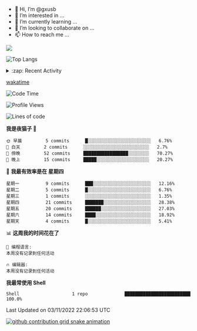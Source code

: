 - 👋 Hi, I’m @gxusb
- 👀 I’m interested in ...
- 🌱 I’m currently learning ...
- 💞️ I’m looking to collaborate on ...
- 📫 How to reach me ...
  
<a href="https://github.com/gxusb"><img align="center" src="https://github-readme-stats.vercel.app/api?username=gxusb&show_icons=true&count_private=true&title_color=006400&text_color=000080&bg_color=30,00FFFF,40E0D0,00CED1&locale=cn"></a>

![Top Langs](https://github-readme-stats.vercel.app/api/top-langs/?username=gxusb&title_color=006400&text_color=000080&layout=compact&bg_color=30,00FFFF,40E0D0,00CED1&locale=cn)

<details>
<summary>:zap: Recent Activity</summary>
<!--START_SECTION:activity-->

1. ❗️ Opened issue [#194](https://github.com/cppla/ServerStatus/issues/194) in [cppla/ServerStatus](https://github.com/cppla/ServerStatus)
2. ❗️ Opened issue [#193](https://github.com/cppla/ServerStatus/issues/193) in [cppla/ServerStatus](https://github.com/cppla/ServerStatus)
3. 🗣 Commented on [#38](https://github.com/BililiveRecorder/BililiveRecorder-WebUI/issues/38) in [BililiveRecorder/BililiveRecorder-WebUI](https://github.com/BililiveRecorder/BililiveRecorder-WebUI)
4. ❗️ Opened issue [#38](https://github.com/BililiveRecorder/BililiveRecorder-WebUI/issues/38) in [BililiveRecorder/BililiveRecorder-WebUI](https://github.com/BililiveRecorder/BililiveRecorder-WebUI)
5. ❗️ Opened issue [#418](https://github.com/BililiveRecorder/BililiveRecorder/issues/418) in [BililiveRecorder/BililiveRecorder](https://github.com/BililiveRecorder/BililiveRecorder)

<!--END_SECTION:activity-->
</details>


[wakatime](https://wakatime.com/dashboard)
<!--START_SECTION:waka-->
![Code Time](http://img.shields.io/badge/Code%20Time-11%20mins-blue)

![Profile Views](http://img.shields.io/badge/%E4%B8%AA%E4%BA%BA%E8%B5%84%E6%96%99%E8%A7%82%E7%9C%8B%E6%AC%A1%E6%95%B0-364-blue)

![Lines of code](https://img.shields.io/badge/%E4%BB%8E%E3%80%8CHello%20World%E3%80%8D%E8%B5%B7%E6%88%91%E5%B7%B2%E7%BB%8F%E5%86%99%E4%BA%86-892%20%E8%A1%8C%E4%BB%A3%E7%A0%81-blue)

**我是夜猫子 🦉** 

```text
🌞 早晨         5 commits      █░░░░░░░░░░░░░░░░░░░░░░░░   6.76% 
🌆 白天         2 commits      ░░░░░░░░░░░░░░░░░░░░░░░░░   2.7% 
🌃 傍晚         52 commits     █████████████████░░░░░░░░   70.27% 
🌙 晚上         15 commits     █████░░░░░░░░░░░░░░░░░░░░   20.27%

```
📅 **我最有效率是在 星期四** 

```text
星期一          9 commits      ███░░░░░░░░░░░░░░░░░░░░░░   12.16% 
星期二          5 commits      █░░░░░░░░░░░░░░░░░░░░░░░░   6.76% 
星期三          1 commits      ░░░░░░░░░░░░░░░░░░░░░░░░░   1.35% 
星期四          21 commits     ███████░░░░░░░░░░░░░░░░░░   28.38% 
星期五          20 commits     ██████░░░░░░░░░░░░░░░░░░░   27.03% 
星期六          14 commits     ████░░░░░░░░░░░░░░░░░░░░░   18.92% 
星期天          4 commits      █░░░░░░░░░░░░░░░░░░░░░░░░   5.41%

```


📊 **这周我的时间花在了** 

```text
💬 编程语言: 
本周没有记录到任何活动

🔥 编辑器: 
本周没有记录到任何活动

```

**我最常使用 Shell** 

```text
Shell                    1 repo              █████████████████████████   100.0%

```



 Last Updated on 03/11/2022 22:06:53 UTC
<!--END_SECTION:waka-->

 <!-- waka-box start -->
 <!-- waka-box end -->

[![github contribution grid snake animation](https://raw.githubusercontent.com/gxusb/gxusb/output/github-contribution-grid-snake.svg)](https://github.com/gxusb)

<!---
gxusb/gxusb is a ✨ special ✨ repository because its `README.md` (this file) appears on your GitHub profile.
You can click the Preview link to take a look at your changes.
--->
